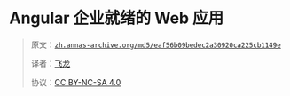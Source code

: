 # Angular 企业就绪的 Web 应用

> 原文：[`zh.annas-archive.org/md5/eaf56b09bedec2a30920ca225cb1149e`](https://zh.annas-archive.org/md5/eaf56b09bedec2a30920ca225cb1149e)
> 
> 译者：[飞龙](https://github.com/wizardforcel)
> 
> 协议：[CC BY-NC-SA 4.0](http://creativecommons.org/licenses/by-nc-sa/4.0/)